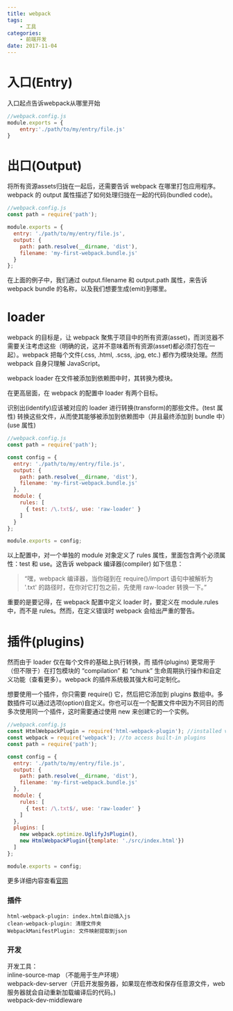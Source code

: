 ```yaml
---
title: webpack
tags: 
    - 工具
categories: 
    - 前端开发
date: 2017-11-04
---
```

# 入口(Entry)   
入口起点告诉webpack从哪里开始
```js
//webpack.config.js
module.exports = {
    entry:'./path/to/my/entry/file.js'
}

```

# 出口(Output)  
将所有资源assets归拢在一起后，还需要告诉 webpack 在哪里打包应用程序。webpack 的 output 属性描述了如何处理归拢在一起的代码(bundled code)。
```js
//webpack.config.js
const path = require('path');

module.exports = {
  entry: './path/to/my/entry/file.js',
  output: {
    path: path.resolve(__dirname, 'dist'),
    filename: 'my-first-webpack.bundle.js'
  }
};
```
<!-- more -->
在上面的例子中，我们通过 output.filename 和 output.path 属性，来告诉 webpack bundle 的名称，以及我们想要生成(emit)到哪里。
# loader    
webpack 的目标是，让 webpack 聚焦于项目中的所有资源(asset)，而浏览器不需要关注考虑这些（明确的说，这并不意味着所有资源(asset)都必须打包在一起）。webpack 把每个文件(.css, .html, .scss, .jpg, etc.) 都作为模块处理。然而 webpack 自身只理解 JavaScript。

webpack loader 在文件被添加到依赖图中时，其转换为模块。

在更高层面，在 webpack 的配置中 loader 有两个目标。

识别出(identify)应该被对应的 loader 进行转换(transform)的那些文件。(test 属性)
转换这些文件，从而使其能够被添加到依赖图中（并且最终添加到 bundle 中）(use 属性)
```js
//webpack.config.js
const path = require('path');

const config = {
  entry: './path/to/my/entry/file.js',
  output: {
    path: path.resolve(__dirname, 'dist'),
    filename: 'my-first-webpack.bundle.js'
  },
  module: {
    rules: [
      { test: /\.txt$/, use: 'raw-loader' }
    ]
  }
};

module.exports = config;
```
以上配置中，对一个单独的 module 对象定义了 rules 属性，里面包含两个必须属性：test 和 use。这告诉 webpack 编译器(compiler) 如下信息：

> “嘿，webpack 编译器，当你碰到在 require()/import 语句中被解析为 '.txt' 的路径时，在你对它打包之前，先使用 raw-loader 转换一下。”

重要的是要记得，在 webpack 配置中定义 loader 时，要定义在 module.rules 中，而不是 rules。然而，在定义错误时 webpack 会给出严重的警告。
# 插件(plugins)
然而由于 loader 仅在每个文件的基础上执行转换，而 插件(plugins) 更常用于（但不限于）在打包模块的 “compilation” 和 “chunk” 生命周期执行操作和自定义功能（查看更多）。webpack 的插件系统极其强大和可定制化。

想要使用一个插件，你只需要 require() 它，然后把它添加到 plugins 数组中。多数插件可以通过选项(option)自定义。你也可以在一个配置文件中因为不同目的而多次使用同一个插件，这时需要通过使用 new 来创建它的一个实例。
```js
//webpack.config.js
const HtmlWebpackPlugin = require('html-webpack-plugin'); //installed via npm
const webpack = require('webpack'); //to access built-in plugins
const path = require('path');

const config = {
  entry: './path/to/my/entry/file.js',
  output: {
    path: path.resolve(__dirname, 'dist'),
    filename: 'my-first-webpack.bundle.js'
  },
  module: {
    rules: [
      { test: /\.txt$/, use: 'raw-loader' }
    ]
  },
  plugins: [
    new webpack.optimize.UglifyJsPlugin(),
    new HtmlWebpackPlugin({template: './src/index.html'})
  ]
};

module.exports = config;

```

更多详细内容查看[官网](https://doc.webpack-china.org)


### 插件
```
html-webpack-plugin: index.html自动插入js
clean-webpack-plugin: 清理文件夹
WebpackManifestPlugin: 文件映射提取到json
```

### 开发
开发工具：  
inline-source-map （不能用于生产环境）    
webpack-dev-server（开启开发服务器，如果现在修改和保存任意源文件，web服务器就会自动重新加载编译后的代码。)     
webpack-dev-middleware
